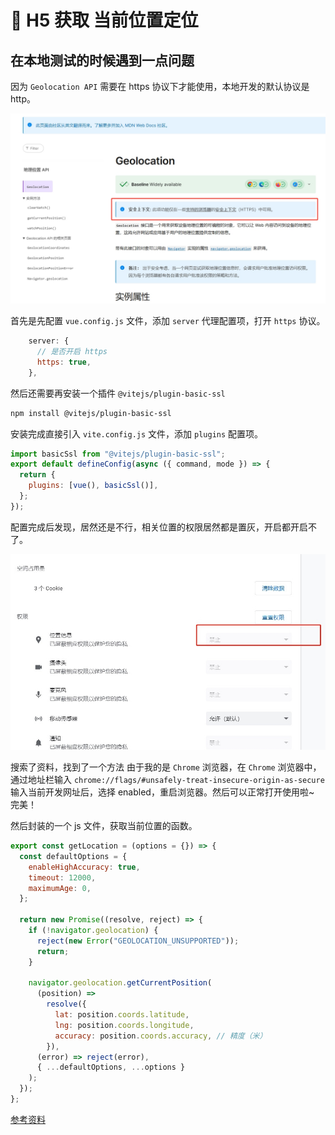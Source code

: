 # 📍 H5 获取 当前位置定位

## 在本地测试的时候遇到一点问题

因为 `Geolocation API` 需要在 https 协议下才能使用，本地开发的默认协议是 http。

![Geolocation API](./img/1.png)

首先是先配置 `vue.config.js` 文件，添加 `server` 代理配置项，打开 `https` 协议。

```js
    server: {
      // 是否开启 https
      https: true,
    },
```

然后还需要再安装一个插件 `@vitejs/plugin-basic-ssl`

```bash
npm install @vitejs/plugin-basic-ssl
```

安装完成直接引入 `vite.config.js` 文件，添加 `plugins` 配置项。

```js
import basicSsl from "@vitejs/plugin-basic-ssl";
export default defineConfig(async ({ command, mode }) => {
  return {
    plugins: [vue(), basicSsl()],
  };
});
```

配置完成后发现，居然还是不行，相关位置的权限居然都是置灰，开启都开启不了。

![3](./img/2.png)

搜索了资料，找到了一个方法 由于我的是 `Chrome` 浏览器，在 `Chrome` 浏览器中，通过地址栏输入 `chrome://flags/#unsafely-treat-insecure-origin-as-secure` 输入当前开发网址后，选择 enabled，重启浏览器。然后可以正常打开使用啦~ 完美！

然后封装的一个 js 文件，获取当前位置的函数。

```js
export const getLocation = (options = {}) => {
  const defaultOptions = {
    enableHighAccuracy: true,
    timeout: 12000,
    maximumAge: 0,
  };

  return new Promise((resolve, reject) => {
    if (!navigator.geolocation) {
      reject(new Error("GEOLOCATION_UNSUPPORTED"));
      return;
    }

    navigator.geolocation.getCurrentPosition(
      (position) =>
        resolve({
          lat: position.coords.latitude,
          lng: position.coords.longitude,
          accuracy: position.coords.accuracy, // 精度（米）
        }),
      (error) => reject(error),
      { ...defaultOptions, ...options }
    );
  });
};
```

[参考资料](https://developer.mozilla.org/zh-CN/docs/Web/API/Geolocation)
